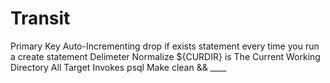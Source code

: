 # Transit

Primary Key
Auto-Incrementing
drop if exists statement every time you run a create statement
Delimeter
Normalize
${CURDIR} is The Current Working Directory
All Target Invokes psql
Make clean && ____